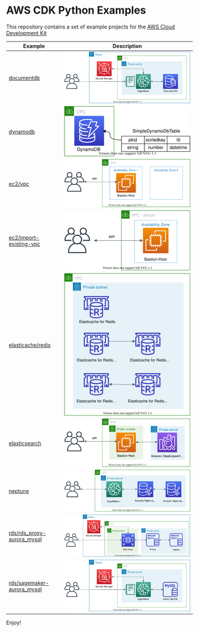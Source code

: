 # AWS CDK Python Examples

This repository contains a set of example projects for the [AWS Cloud Development
Kit](https://docs.aws.amazon.com/cdk/api/latest/)

| Example | Description |
|---------|-------------|
| [documentdb](./documentdb/README.md) | ![documentdb-sagemaker-arch](./documentdb/documentdb-sagemaker-arch.svg) |
| [dynamodb](./dynamodb/README.md) | ![dynamodb-arch](./dynamodb/dynamodb-arch.svg) |
| [ec2/vpc](./ec2/vpc/README.md) | ![aws-vpc](./ec2/vpc/aws-vpc.svg) |
| [ec2/import-existing-vpc](./ec2/import-existing-vpc/README.md) | ![aws-existing-vpc](./ec2/import-existing-vpc/aws-existing-vpc.svg) |
| [elasticache/redis](./elasticache/redis/README.md) | ![elasticache-redis-arch](./elasticache/redis/elasticache-for-redis-arch.svg) |
| [elasticsearch](./elasticsearch/README.md) | ![amazon-es-arch](./elasticsearch/amazon-es-arch.svg) |
| [neptune](./neptune/README.md) | ![neptune-arch](./neptune/neptune-arch.svg) |
| [rds/rds_proxy-aurora_mysql](./rds/rds_proxy-aurora_mysql/README.md) | ![rds_proxy-aurora_mysql](./rds/rds_proxy-aurora_mysql/rds_proxy-aurora_mysql-arch.svg) |
| [rds/sagemaker-aurora_mysql](./rds/sagemaker-aurora_mysql/README.md) | ![sagemaker-aurora_mysql](./rds/sagemaker-aurora_mysql/mysql-sagemaker-arch.svg) |

Enjoy!

